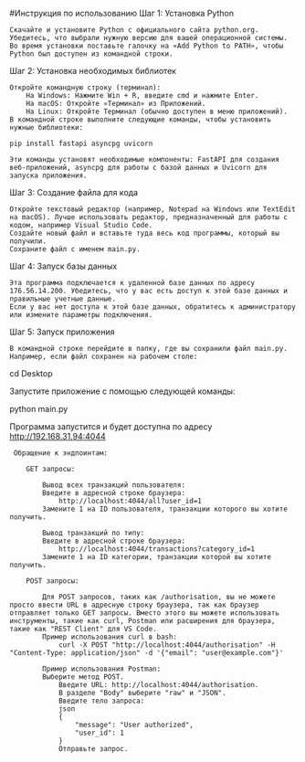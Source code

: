   #Инструкция по использованию
Шаг 1: Установка Python

    Скачайте и установите Python с официального сайта python.org. Убедитесь, что выбрали нужную версию для вашей операционной системы.
    Во время установки поставьте галочку на «Add Python to PATH», чтобы Python был доступен из командной строки.

Шаг 2: Установка необходимых библиотек

    Откройте командную строку (терминал):
        На Windows: Нажмите Win + R, введите cmd и нажмите Enter.
        На macOS: Откройте «Терминал» из Приложений.
        На Linux: Откройте Терминал (обычно доступен в меню приложений).
    В командной строке выполните следующие команды, чтобы установить нужные библиотеки:

    pip install fastapi asyncpg uvicorn

    Эти команды установят необходимые компоненты: FastAPI для создания веб-приложений, asyncpg для работы с базой данных и Uvicorn для запуска приложения.

Шаг 3: Создание файла для кода

    Откройте текстовый редактор (например, Notepad на Windows или TextEdit на macOS). Лучше использовать редактор, предназначенный для работы с кодом, например Visual Studio Code.
    Создайте новый файл и вставьте туда весь код программы, который вы получили.
    Сохраните файл с именем main.py.

Шаг 4: Запуск базы данных

    Эта программа подключается к удаленной базе данных по адресу 176.56.14.200. Убедитесь, что у вас есть доступ к этой базе данных и правильные учетные данные.
    Если у вас нет доступа к этой базе данных, обратитесь к администратору или измените параметры подключения.

Шаг 5: Запуск приложения

    В командной строке перейдите в папку, где вы сохранили файл main.py. Например, если файл сохранен на рабочем столе:

cd Desktop

Запустите приложение с помощью следующей команды:

python main.py

Программа запустится и будет доступна по адресу http://192.168.31.94:4044
     
     Обращение к эндпоинтам:
        
        GET запросы:
            
            Вывод всех транзакций пользователя:
            Введите в адресной строке браузера:
                http://localhost:4044/all?user_id=1
            Замените 1 на ID пользователя, транзакции которого вы хотите получить.
            
            Вывод транзакций по типу:
            Введите в адресной строке браузера:
                http://localhost:4044/transactions?category_id=1
            Замените 1 на ID категории, транзакции которой вы хотите получить.
        
        POST запросы:
        
            Для POST запросов, таких как /authorisation, вы не можете просто ввести URL в адресную строку браузера, так как браузер отправляет только GET запросы. Вместо этого вы можете использовать инструменты, такие как curl, Postman или расширения для браузера, такие как "REST Client" для VS Code.
            Пример использования curl в bash:
                curl -X POST "http://localhost:4044/authorisation" -H "Content-Type: application/json" -d '{"email": "user@example.com"}'
           
            Пример использования Postman:
            Выберите метод POST.
                Введите URL: http://localhost:4044/authorisation.
                В разделе "Body" выберите "raw" и "JSON".
                Введите тело запроса:
                json
                {
                    "message": "User authorized",
                    "user_id": 1
                }
                Отправьте запрос.
